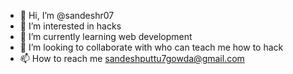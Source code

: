 - 👋 Hi, I’m @sandeshr07
- 👀 I’m interested in hacks 
- 🌱 I’m currently learning web development
- 💞️ I’m looking to collaborate with who can teach me how to hack
- 📫 How to reach me sandeshputtu7gowda@gmail.com

<!---
sandeshr07/sandeshr07 is a ✨ special ✨ repository because its `README.md` (this file) appears on your GitHub profile.
You can click the Preview link to take a look at your changes.
--->
